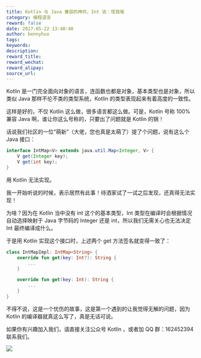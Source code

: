 ```yaml
---
title: Kotlin 与 Java 兼容的神坑，Int 说：怪我咯
category: 编程语言
reward: false
date: 2017-05-22 13:40:40
author: bennyhuo
tags:
keywords:
description:
reward_title:
reward_wechat:
reward_alipay:
source_url:
---
```


Kotlin 是一门完全面向对象的语言，连函数也都是对象，基本类型也是对象，所以类似 Java 那样不伦不类的类型系统，Kotlin 的类型表现起来有着高度的一致性。

这样是好的，不仅 Kotlin 这么做，很多语言都这么做。可是，Kotlin 号称 100% 兼容 Java 啊，谁让你这么号称的，只要出了问题就是 Kotlin 的锅！

话说我们社区的一位“萌新”（大佬，您也真是太萌了）提了个问题，说有这么个 Java 接口：

```java
interface IntMap<V> extends java.util.Map<Integer, V> {
    V get(Integer key);
    V get(int key);
}
```

用 Kotlin 无法实现。

我一开始听说的时候，表示居然有此事！待洒家试了一试之后发现，还真得无法实现！

为啥？因为在 Kotlin 当中没有 int 这个的基本类型，Int 类型在编译时会根据情况自动选择映射于 Java 字节码的 Integer 还是 int，所以我们无需关心也无法决定 Int 最终编译成什么。

于是用 Kotlin 实现这个接口时，上述两个 get 方法签名就变得一致了：

```kotlin
class IntMapImpl: IntMap<String> {
    override fun get(key: Int?): String {
		...
    }

    override fun get(key: Int): String {
		...
    }
}
```

不得不说，这是一个忧伤的故事，这是第一个遇到的让我觉得无解的问题，因为 Kotlin 的编译器就真这么写了，真是无话可说。

如果你有兴趣加入我们，请直接关注公众号 Kotlin ，或者加 QQ 群：162452394 联系我们。

![](http://kotlinblog-1251218094.costj.myqcloud.com/80f29e08-11ff-4c47-a6d1-6c4a4ae08ae8/arts/kotlin_group.jpg)